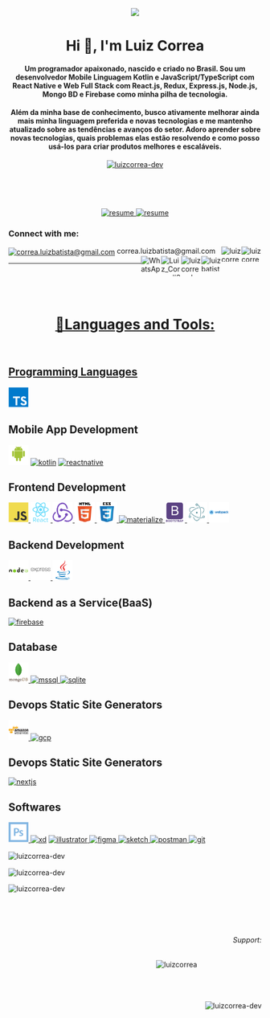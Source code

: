 
<p align="center">
  <img src="https://i.pinimg.com/564x/70/ac/ed/70acedc07b972309e8973587c0c4851e.jpg" />
</p>



<h1 align="center">Hi 👋, I'm Luiz Correa</h1>
<h4 align="center">Um programador apaixonado, nascido e criado no Brasil. Sou um desenvolvedor Mobile Linguagem Kotlin e JavaScript/TypeScript com React Native e Web Full Stack com React.js, Redux, Express.js, Node.js, Mongo BD e Firebase como minha pilha de tecnologia.</h4>
<h4 align="center">Além da minha base de conhecimento, busco ativamente melhorar ainda mais minha linguagem preferida e novas tecnologias e me mantenho atualizado sobre as tendências e avanços do setor. Adoro aprender sobre novas tecnologias, quais problemas elas estão resolvendo e como posso usá-los para criar produtos melhores e escaláveis.
</h4>





<p align="center"> <a href="https://github.com/ryo-ma/github-profile-trophy"><img src="https://github-profile-trophy.vercel.app/?username=luizcorrea-dev&row=1&column=7" alt="luizcorrea-dev" /></a> </p>




<br/><br/><br/>
<p align="center">
<a href="https://drive.google.com/file/d/1JxkaTkvP4x0m0nOgQJ1zVD8JCMba_zwj/view" target="_blank"> <img src="https://images.squarespace-cdn.com/content/v1/5cb64060809d8e5058ea92ba/1613674594197-81FFVNXINMVB9J11IUU9/resume+button.png" alt="resume" height="40" /> </a> 
<a href="https://luizcorrea-dev.github.io/" target="_blank"> <img src="https://static.wixstatic.com/media/054863_720942f182b044ebbcb661156045050f~mv2.png/v1/fill/w_560,h_212,al_c,q_85,usm_0.66_1.00_0.01/Portfolio_Button.webp" alt="resume" height="40" /> </a> 
</p>

<h3 align="left">Connect with me:</h3>
<p align="left">
    <a href="mailto:correa.luizbatista@gmail.com?subject=Hello" target="blank"><img align="center" src="https://upload.wikimedia.org/wikipedia/commons/thumb/7/7e/Gmail_icon_%282020%29.svg/512px-Gmail_icon_%282020%29.svg.png" alt="correa.luizbatista@gmail.com" height="30" width="40" /></a>
    correa.luizbatista@gmail.com                
<a href="https://codepen.io/luizcorrea-dev" target="blank"><img align="right" src="https://raw.githubusercontent.com/rahuldkjain/github-profile-readme-generator/master/src/images/icons/Social/codepen.svg" alt="luizcorrea-dev" height="30" width="40" /></a>
<a href="https://twitter.com/luizcorrea" target="blank"><img align="right" src="https://raw.githubusercontent.com/rahuldkjain/github-profile-readme-generator/master/src/images/icons/Social/twitter.svg" alt="luizcorrea" height="30" width="40" /></a>
<a href="https://linkedin.com/in/luizbatistacorrea" target="blank"><img align="right" src="https://raw.githubusercontent.com/rahuldkjain/github-profile-readme-generator/master/src/images/icons/Social/linked-in-alt.svg" alt="luizbatistacorrea" height="30" width="40" /></a>
<a href="https://www.hackerrank.com/luizcorrea_dev" target="blank"><img align="right" src="https://raw.githubusercontent.com/rahuldkjain/github-profile-readme-generator/master/src/images/icons/Social/hackerrank.svg" alt="luizcorrea_dev" height="40" width="40" /></a>
<a href="https://discord.gg/Luiz_Correa#3221" target="blank"><img align="right" src="https://raw.githubusercontent.com/rahuldkjain/github-profile-readme-generator/master/src/images/icons/Social/discord.svg" alt="Luiz_Correa#3221" height="40" width="40" /></a>
    <a href="https://api.whatsapp.com/send?phone=5511998928959&text=Ol%C3%A1%20 Luiz, tudo bem? Verifiquei o seu perfil e gostaria de iniciar uma conversa." target="blank" ><img align="right"src="https://image.flaticon.com/icons/png/512/220/220236.png" alt="WhatsApp +5511998928959"  height="35" width="40"/> 
</p>



------

<br/><br/><br/>
    
    
    
    
    
    

<h1 align="center">🚀Languages and Tools:</h1><br/>


<h2>Programming Languages</h2>
   <p align="left" >
       <a href="https://www.typescriptlang.org/" target="_blank"> <img src="https://raw.githubusercontent.com/devicons/devicon/master/icons/typescript/typescript-original.svg" alt="typescript" width="40" height="40"/> </a></p>
       
       
<h2>Mobile App Development</h2>
<p align="left"> 
        <a href="https://developer.android.com" target="_blank"> <img src="https://raw.githubusercontent.com/devicons/devicon/master/icons/android/android-original-wordmark.svg" alt="android" width="40" height="40"/></a> 
        <a href="https://kotlinlang.org" target="_blank"> <img src="https://www.vectorlogo.zone/logos/kotlinlang/kotlinlang-icon.svg" alt="kotlin" width="40" height="40"/></a> 
        <a href="https://reactnative.dev/" target="_blank"> <img src="https://reactnative.dev/img/header_logo.svg" alt="reactnative" width="40" height="40"/></a> 
	</p>
    
<h2>Frontend Development</h2>
<p align="left" >
    <a href="https://developer.mozilla.org/en-US/docs/Web/JavaScript" target="_blank"> <img src="https://raw.githubusercontent.com/devicons/devicon/master/icons/javascript/javascript-original.svg" alt="javascript" width="40" height="40"padding=10/> </a>
    <a href="https://reactjs.org/" target="_blank"> <img src="https://raw.githubusercontent.com/devicons/devicon/master/icons/react/react-original-wordmark.svg" alt="react" width="40" height="40"/> </a>
    <a href="https://redux.js.org" target="_blank"> <img src="https://raw.githubusercontent.com/devicons/devicon/master/icons/redux/redux-original.svg" alt="redux" width="40" height="40"/> </a>
    <a href="https://www.w3.org/html/" target="_blank"> <img src="https://raw.githubusercontent.com/devicons/devicon/master/icons/html5/html5-original-wordmark.svg" alt="html5" width="40" height="40"/> </a>
    <a href="https://www.w3schools.com/css/" target="_blank"> <img src="https://raw.githubusercontent.com/devicons/devicon/master/icons/css3/css3-original-wordmark.svg" alt="css3" width="40" height="40"/> </a>
    <a href="https://materializecss.com/" target="_blank"> <img src="https://raw.githubusercontent.com/prplx/svg-logos/5585531d45d294869c4eaab4d7cf2e9c167710a9/svg/materialize.svg" alt="materialize" width="40" height="40"/> </a>
    <a href="https://getbootstrap.com" target="_blank"> <img src="https://raw.githubusercontent.com/devicons/devicon/master/icons/bootstrap/bootstrap-plain-wordmark.svg" alt="bootstrap" width="40" height="40"/> </a>
    <a href="https://www.electronjs.org" target="_blank"> <img src="https://raw.githubusercontent.com/devicons/devicon/master/icons/electron/electron-original.svg" alt="electron" width="40" height="40"/> </a>
    <a href="https://webpack.js.org" target="_blank"> <img src="https://raw.githubusercontent.com/devicons/devicon/d00d0969292a6569d45b06d3f350f463a0107b0d/icons/webpack/webpack-original-wordmark.svg" alt="webpack" width="40" height="40"/> </a></p>
    
<h2>Backend Development</h2>
   <p align="left">
       <a href="https://nodejs.org" target="_blank"> <img src="https://raw.githubusercontent.com/devicons/devicon/master/icons/nodejs/nodejs-original-wordmark.svg" alt="nodejs" width="40" height="40"/> </a>
       <a href="https://expressjs.com" target="_blank"> <img src="https://raw.githubusercontent.com/devicons/devicon/master/icons/express/express-original-wordmark.svg" alt="express" width="40" height="40"/> </a> 
       <a href="https://www.java.com" target="_blank"> <img src="https://raw.githubusercontent.com/devicons/devicon/master/icons/java/java-original.svg" alt="java" width="40" height="40"/> </a></p>

<h2>Backend as a Service(BaaS)</h2>
   <p align="left">
       <a href="https://firebase.google.com/" target="_blank"> <img src="https://www.vectorlogo.zone/logos/firebase/firebase-icon.svg" alt="firebase" width="40" height="40"/> </a></p>
       
<h2>Database</h2>
   <p align="left">
       <a href="https://www.mongodb.com/" target="_blank"> <img src="https://raw.githubusercontent.com/devicons/devicon/master/icons/mongodb/mongodb-original-wordmark.svg" alt="mongodb" width="40" height="40"/> </a>
       <a href="https://www.microsoft.com/en-us/sql-server" target="_blank"> <img src="https://www.svgrepo.com/show/303229/microsoft-sql-server-logo.svg" alt="mssql" width="40" height="40"/> </a>
       <a href="https://www.sqlite.org/" target="_blank"> <img src="https://www.vectorlogo.zone/logos/sqlite/sqlite-icon.svg" alt="sqlite" width="40" height="40"/> </a></p>

<h2>Devops Static Site Generators</h2>
<p align="left">
    <a href="https://aws.amazon.com" target="_blank"> <img src="https://raw.githubusercontent.com/devicons/devicon/master/icons/amazonwebservices/amazonwebservices-original-wordmark.svg" alt="aws" width="40" height="40"/> </a>
    <a href="https://cloud.google.com" target="_blank"> <img src="https://www.vectorlogo.zone/logos/google_cloud/google_cloud-icon.svg" alt="gcp" width="40" height="40"/> </a></p>
    
<h2>Devops Static Site Generators</h2>
<p align="left">
    <a href="https://nextjs.org/" target="_blank"> <img src="https://cdn.worldvectorlogo.com/logos/nextjs-3.svg" alt="nextjs" width="40" height="40"/> 
    </a></p>
    
<h2>Softwares</h2>
<p align="left">
    <a href="https://www.photoshop.com/en" target="_blank"> <img src="https://raw.githubusercontent.com/devicons/devicon/master/icons/photoshop/photoshop-line.svg" alt="photoshop" width="40" height="40"/> </a>
    <a href="https://www.adobe.com/products/xd.html" target="_blank"> <img src="https://cdn.worldvectorlogo.com/logos/adobe-xd.svg" alt="xd" width="40" height="40"/></a>
    <a href="https://www.adobe.com/in/products/illustrator.html" target="_blank"> <img src="https://www.vectorlogo.zone/logos/adobe_illustrator/adobe_illustrator-icon.svg" alt="illustrator" width="40" height="40"/> </a>
    <a href="https://www.figma.com/" target="_blank"> <img src="https://www.vectorlogo.zone/logos/figma/figma-icon.svg" alt="figma" width="40" height="40"/> </a> 
    <a href="https://www.sketch.com/" target="_blank"> <img src="https://www.vectorlogo.zone/logos/sketchapp/sketchapp-icon.svg" alt="sketch" width="40" height="40"/> </a>
    <a href="https://postman.com" target="_blank"> <img src="https://www.vectorlogo.zone/logos/getpostman/getpostman-icon.svg" alt="postman" width="40" height="40"/> </a>
    <a href="https://git-scm.com/" target="_blank"> <img src="https://www.vectorlogo.zone/logos/git-scm/git-scm-icon.svg" alt="git" width="40" height="40"/> </a>	</p>





<p><img align="center" src="https://github-readme-stats.vercel.app/api/top-langs?username=luizcorrea-dev&show_icons=true&locale=en&layout=compact" alt="luizcorrea-dev" /></p>









<p><img align="center" src="https://github-readme-stats.vercel.app/api?username=luizcorrea-dev&show_icons=true&locale=en" alt="luizcorrea-dev" /></p>











<p><img align="center" src="https://github-readme-streak-stats.herokuapp.com/?user=luizcorrea-dev&" alt="luizcorrea-dev" /></p>













<br/><br/><br/>
<h6 align="right">Support:</h6>
<p><a href="https://www.buymeacoffee.com/luizcorrea"> <img align="right" src="https://cdn.buymeacoffee.com/buttons/v2/default-yellow.png" height="50" width="210" alt="luizcorrea" /></a></p>
<br/><br/><br/><br/>


<p align="right"> <img src="https://komarev.com/ghpvc/?username=luizcorrea-dev&label=Profile%20views&color=0e75b6&style=flat" alt="luizcorrea-dev" /> 
</p>


